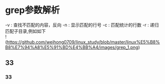 
# grep参数解析
-v : 查找不匹配的内容，反向 
-n : 显示匹配的行号 
-c : 匹配统计的行数
-r : 递归匹配子目录,例如如下  
!(https://github.com/weihong0709/linux_study/blob/master/linux%E5%B8%B8%E7%94%A8%E5%91%BD%E4%BB%A4/images/grep_1.png)
## 33
### 33

